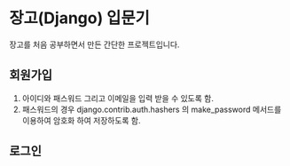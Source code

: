 # 장고(Django) 입문기
장고를 처음 공부하면서 만든 간단한 프로젝트입니다.
## 회원가입
<ol>
    <li>아이디와 패스워드 그리고 이메일을 입력 받을 수 있도록 함.</li>
    <li>패스워드의 경우 django.contrib.auth.hashers 의 make_password 메서드를 이용하여 암호화 하여 저장하도록 함.</li>
</ol>

## 로그인
<ol>

</ol>